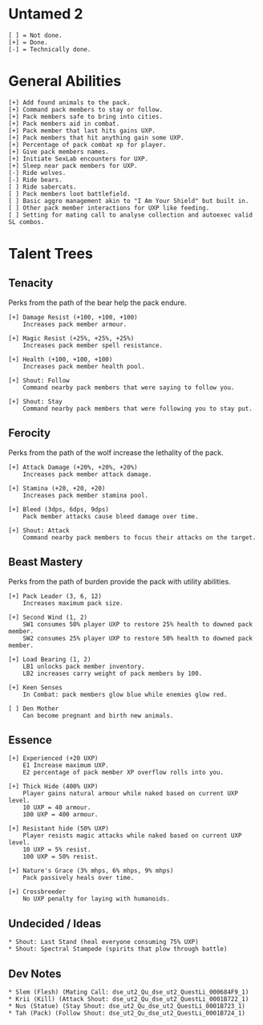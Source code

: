 # Untamed 2

	[ ] = Not done.
	[+] = Done.
	[-] = Technically done.

# General Abilities

	[+] Add found animals to the pack.
	[+] Command pack members to stay or follow.
	[+] Pack members safe to bring into cities.
	[+] Pack members aid in combat.
	[+] Pack member that last hits gains UXP.
	[+] Pack members that hit anything gain some UXP.
	[+] Percentage of pack combat xp for player.
	[+] Give pack members names.
	[+] Initiate SexLab encounters for UXP.
	[+] Sleep near pack members for UXP.
	[-] Ride wolves.
	[-] Ride bears.
	[ ] Ride sabercats.
	[ ] Pack members loot battlefield.
	[ ] Basic aggro management akin to "I Am Your Shield" but built in.
	[ ] Other pack member interactions for UXP like feeding.
	[ ] Setting for mating call to analyse collection and autoexec valid SL combos.

# Talent Trees

## Tenacity

Perks from the path of the bear help the pack endure.

	[+] Damage Resist (+100, +100, +100)
	    Increases pack member armour.

	[+] Magic Resist (+25%, +25%, +25%)
	    Increases pack member spell resistance.

	[+] Health (+100, +100, +100)
	    Increases pack member health pool.

	[+] Shout: Follow
	    Command nearby pack members that were saying to follow you.

	[+] Shout: Stay
	    Command nearby pack members that were following you to stay put.

## Ferocity

Perks from the path of the wolf increase the lethality of the pack.

	[+] Attack Damage (+20%, +20%, +20%)
	    Increases pack member attack damage.

	[+] Stamina (+20, +20, +20)
	    Increases pack member stamina pool.

	[+] Bleed (3dps, 6dps, 9dps)
	    Pack member attacks cause bleed damage over time.

	[+] Shout: Attack
	    Command nearby pack members to focus their attacks on the target.

## Beast Mastery

Perks from the path of burden provide the pack with utility abilities.

	[+] Pack Leader (3, 6, 12)
	    Increases maximum pack size.

	[+] Second Wind (1, 2)
	    SW1 consumes 50% player UXP to restore 25% health to downed pack member.
	    SW2 consumes 25% player UXP to restore 50% health to downed pack member.

	[+] Load Bearing (1, 2)
	    LB1 unlocks pack member inventory.
	    LB2 increases carry weight of pack members by 100.

	[+] Keen Senses
	    In Combat: pack members glow blue while enemies glow red.

	[ ] Den Mother
	    Can become pregnant and birth new animals.

## Essence

	[+] Experienced (+20 UXP)
	    E1 Increase maximum UXP.
	    E2 percentage of pack member XP overflow rolls into you.

	[+] Thick Hide (400% UXP)
	    Player gains natural armour while naked based on current UXP level.
	    10 UXP = 40 armour.
	    100 UXP = 400 armour.

	[+] Resistant hide (50% UXP)
	    Player resists magic attacks while naked based on current UXP level.
	    10 UXP = 5% resist.
	    100 UXP = 50% resist.

	[+] Nature's Grace (3% mhps, 6% mhps, 9% mhps)
	    Pack passively heals over time.

	[+] Crossbreeder
	    No UXP penalty for laying with humanoids.

## Undecided / Ideas

	* Shout: Last Stand (heal everyone consuming 75% UXP)
	* Shout: Spectral Stampede (spirits that plow through battle)

## Dev Notes

	* Slem (Flesh) (Mating Call: dse_ut2_Qu_dse_ut2_QuestLi_000684F9_1)
	* Krii (Kill) (Attack Shout: dse_ut2_Qu_dse_ut2_QuestLi_0001B722_1)
	* Nus (Statue) (Stay Shout: dse_ut2_Qu_dse_ut2_QuestLi_0001B723_1)
	* Tah (Pack) (Follow Shout: dse_ut2_Qu_dse_ut2_QuestLi_0001B724_1)

